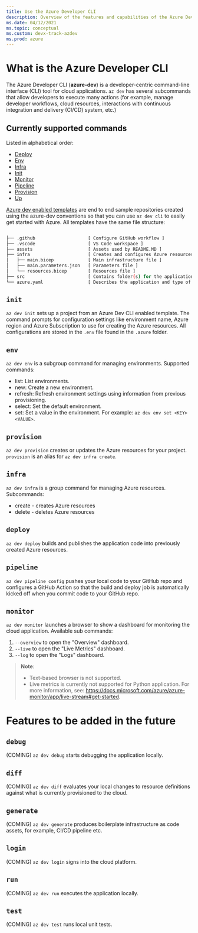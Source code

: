 ```yaml
---
title: Use the Azure Developer CLI
description: Overview of the features and capabilities of the Azure Developer CLI that helps developers be more productive when building and deploying applications to Azure.
ms.date: 04/12/2021
ms.topic: conceptual
ms.custom: devx-track-azdev
ms.prod: azure
---
```

# What is the Azure Developer CLI

The Azure Developer CLI (**azure-dev**) is a developer-centric command-line interface (CLI) tool for cloud applications. `az dev` has several subcommands that allow developers to execute many actions (for example, manage developer workflows, cloud resources, interactions with continuous integration and delivery (CI/CD) system, etc.)

## Currently supported commands

Listed in alphabetical order:

- [Deploy](#deploy)
- [Env](#env)
- [Infra](#infra)
- [Init](#init)
- [Monitor](#monitor)
- [Pipeline](#pipeline)
- [Provision](#provision)
- [Up](#up)

[Azure dev enabled templates](azure-dev-cli-templates.md) are end to end sample repositories created using the azure-dev conventions so that you can use `az dev cli` to easily get started with Azure. All templates have the same file structure:

```bash

├── .github                    [ Configure GitHub workflow ]
├── .vscode                    [ VS Code workspace ]
├── assets                     [ Assets used by README.MD ]
├── infra                      [ Creates and configures Azure resources ]
│   ├── main.bicep             [ Main infrastructure file ]
│   ├── main.parameters.json   [ Parameters file ]
│   └── resources.bicep        [ Resources file ]
├── src                        [ Contains folder(s) for the application code ]
└── azure.yaml                 [ Describes the application and type of Azure resources]

```

## `init`

`az dev init` sets up a project from an Azure Dev CLI enabled template. The command prompts for configuration settings like environment name, Azure region and Azure Subscription to use for creating the Azure resources. All configurations are stored in the `.env` file found in the `.azure` folder.

## `env`

`az dev env` is a subgroup command for managing environments. Supported commands:

- list: List environments.
- new: Create a new environment.
- refresh: Refresh environment settings using information from previous provisioning.
- select: Set the default environment.
- set: Set a value in the environment. For example: `az dev env set <KEY> <VALUE>`.

## `provision`

`az dev provision` creates or updates the Azure resources for your project. `provision` is an alias for `az dev infra create`.

## `infra`

`az dev infra` is a group command for managing Azure resources. Subcommands:

- create - creates Azure resources
- delete - deletes Azure resources

## `deploy`

`az dev deploy` builds and publishes the application code into previously created Azure resources.

## `pipeline`

`az dev pipeline config` pushes your local code to your GitHub repo and configures a GitHub Action so that the build and deploy job is automatically kicked off when you commit code to your GitHub repo.
	

## `monitor`

`az dev monitor` launches a browser to show a dashboard for monitoring the cloud application. Available sub commands: 

1. `--overview` to open the "Overview" dashboard.
1. `--live` to open the "Live Metrics" dashboard.
1. `--log` to open the "Logs" dashboard.

>**Note**:
> * Text-based browser is not supported.
> * Live metrics is currently not supported for Python application. For more information, see: https://docs.microsoft.com/azure/azure-monitor/app/live-stream#get-started.

# Features to be added in the future

## `debug`
(COMING) `az dev debug` starts debugging the application locally.

## `diff`
(COMING) `az dev diff` evaluates your local changes to resource definitions against what is currently provisioned to the cloud.

## `generate`
(COMING) `az dev generate` produces boilerplate infrastructure as code assets, for example, CI/CD pipeline etc.

## `login`
(COMING) `az dev login` signs into the cloud platform.

## `run`
(COMING) `az dev run` executes the application locally.

## `test`
(COMING) `az dev test` runs local unit tests.